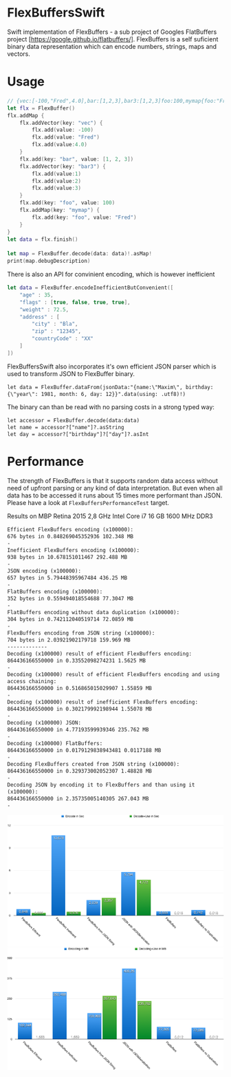 # FlexBuffersSwift
Swift implementation of FlexBuffers - a sub project of Googles FlatBuffers project [https://google.github.io/flatbuffers/].
FlexBuffers is a self suficient binary data representation which can encode numbers, strings, maps and vectors.

# Usage
```swift
// {vec:[-100,"Fred",4.0],bar:[1,2,3],bar3:[1,2,3]foo:100,mymap{foo:"Fred"}}
let flx = FlexBuffer()
flx.addMap {
    flx.addVector(key: "vec") {
        flx.add(value: -100)
        flx.add(value: "Fred")
        flx.add(value:4.0)
    }
    flx.add(key: "bar", value: [1, 2, 3])
    flx.addVector(key: "bar3") {
        flx.add(value:1)
        flx.add(value:2)
        flx.add(value:3)
    }
    flx.add(key: "foo", value: 100)
    flx.addMap(key: "mymap") {
        flx.add(key: "foo", value: "Fred")
    }
}
let data = flx.finish()

let map = FlexBuffer.decode(data: data)!.asMap!
print(map.debugDescription)
```

There is also an API for convinient encoding, which is however inefficient
```swift
let data = FlexBuffer.encodeInefficientButConvenient([
    "age" : 35,
    "flags" : [true, false, true, true],
    "weight" : 72.5,
    "address" : [
        "city" : "Bla",
        "zip" : "12345",
        "countryCode" : "XX"
    ]
])
```

FlexBuffersSwift also incorporates it's own efficient JSON parser which is used to transform JSON to FlexBuffer binary.

```
let data = FlexBuffer.dataFrom(jsonData:"{name:\"Maxim\", birthday:{\"year\": 1981, month: 6, day: 12}}".data(using: .utf8)!)
```

The binary can than be read with no parsing costs in a strong typed way:

```
let accessor = FlexBuffer.decode(data:data)
let name = accessor?["name"]?.asString
let day = accessor?["birthday"]?["day"]?.asInt
```

# Performance
The strength of FlexBuffers is that it supports random data access without need of upfront parsing or any kind of data interpretation.
But even when all data has to be accessed it runs about 15 times more performant than JSON.
Please have a look at `FlexBuffersPerformanceTest` target.

Results on MBP Retina 2015
2,8 GHz Intel Core i7
16 GB 1600 MHz DDR3

```
Efficient FlexBuffers encoding (x100000):
676 bytes in 0.848269045352936 102.348 MB
-
Inefficient FlexBuffers encoding (x100000):
938 bytes in 10.678151011467 292.488 MB
-
JSON encoding (x100000):
657 bytes in 5.79448395967484 436.25 MB
-
FlatBuffers encoding (x100000):
352 bytes in 0.559494018554688 77.3047 MB
-
FlatBuffers encoding without data duplication (x100000):
304 bytes in 0.742112040519714 72.0859 MB
-
FlexBuffers encoding from JSON string (x100000):
704 bytes in 2.03921902179718 159.969 MB
-------------
Decoding (x100000) result of efficient FlexBuffers encoding:
864436166550000 in 0.33552098274231 1.5625 MB
-
Decoding (x100000) result of efficient FlexBuffers encoding and using access chaining:
864436166550000 in 0.516865015029907 1.55859 MB
-
Decoding (x100000) result of inefficient FlexBuffers encoding:
864436166550000 in 0.302179992198944 1.55078 MB
-
Decoding (x100000) JSON:
864436166550000 in 4.77193599939346 235.762 MB
-
Decoding (x100000) FlatBuffers:
864436166550000 in 0.0179129838943481 0.0117188 MB
-
Decoding FlexBuffers created from JSON string (x100000):
864436166550000 in 0.329373002052307 1.48828 MB
-
Decoding JSON by encoding it to FlexBuffers and than using it (x100000):
864436166550000 in 2.35735005140305 267.043 MB
-
```
![](docs/benchmark1.png)
![](docs/benchmark2.png)
